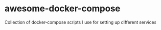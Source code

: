 # awesome-docker-compose
Collection of docker-compose scripts I use for setting up different services
